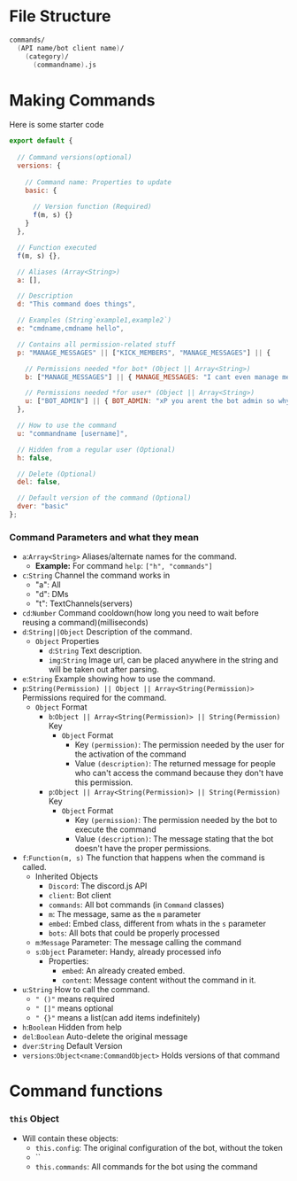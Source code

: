 # File Structure

```fs
commands/
  (API name/bot client name)/
    (category)/
      (commandname).js
```

# Making Commands

Here is some starter code

```js
export default {
  
  // Command versions(optional)
  versions: {
    
    // Command name: Properties to update
    basic: {
      
      // Version function (Required)
      f(m, s) {}
    }
  },

  // Function executed
  f(m, s) {},

  // Aliases (Array<String>)
  a: [],

  // Description
  d: "This command does things",

  // Examples (String`example1,example2`)
  e: "cmdname,cmdname hello",

  // Contains all permission-related stuff
  p: "MANAGE_MESSAGES" || ["KICK_MEMBERS", "MANAGE_MESSAGES"] || {

    // Permissions needed *for bot* (Object || Array<String>)
    b: ["MANAGE_MESSAGES"] || { MANAGE_MESSAGES: "I cant even manage messages so how do you expect me to do this?" },

    // Permissions needed *for user* (Object || Array<String>)
    u: ["BOT_ADMIN"] || { BOT_ADMIN: "xP you arent the bot admin so why should you be executing this?" }
  },

  // How to use the command
  u: "commandname [username]",

  // Hidden from a regular user (Optional)
  h: false,

  // Delete (Optional)
  del: false,

  // Default version of the command (Optional)
  dver: "basic"
};
```

### Command Parameters and what they mean

- `a`:`Array<String>` Aliases/alternate names for the command.
  - **Example:** For command `help`: `["h", "commands"]`
- `c`:`String` Channel the command works in
  - "a": All
  - "d": DMs
  - "t": TextChannels(servers)
- `cd`:`Number` Command cooldown(how long you need to wait before reusing a command)(milliseconds)
- `d`:`String||Object` Description of the command.
  - `Object` Properties
    - `d`:`String` Text description.
    - `img`:`String` Image url, can be placed anywhere in the string and will be taken out after parsing.
- `e`:`String` Example showing how to use the command.
- `p`:`String(Permission) || Object || Array<String(Permission)>` Permissions required for the command.
  - `Object` Format
    - `b`:`Object || Array<String(Permission)> || String(Permission)` Key
      - `Object` Format
        - Key `(permission)`: The permission needed by the user for the activation of the command
        - Value `(description)`: The returned message for people who can't access the command because they don't have this permission.
    - `p`:`Object || Array<String(Permission)> || String(Permission)` Key
      - `Object` Format
        - Key `(permission)`: The permission needed by the bot to execute the command
        - Value `(description)`: The message stating that the bot doesn't have the proper permissions.
- `f`:`Function(m, s)` The function that happens when the command is called.
  - Inherited Objects
    - `Discord`: The discord.js API
    - `client`: Bot client
    - `commands`: All bot commands (in `Command` classes)
    - `m`: The message, same as the `m` parameter
    - `embed`: Embed class, different from whats in the `s` parameter
    - `bots`: All bots that could be properly processed
  - `m`:`Message` Parameter: The message calling the command
  - `s`:`Object` Parameter: Handy, already processed info
    - Properties:
      - `embed`: An already created embed.
      - `content`: Message content without the command in it.
- `u`:`String` How to call the command.
  - `" ()"` means required
  - `" []"` means optional
  - `" {}"` means a list(can add items indefinitely)
- `h`:`Boolean` Hidden from help
- `del`:`Boolean` Auto-delete the original message
- `dver`:`String` Default Version
- `versions`:`Object<name:CommandObject>` Holds versions of that command


# Command functions

### `this` Object

- Will contain these objects:
  - `this.config`: The original configuration of the bot, without the token
  - ``
  - `this.commands`: All commands for the bot using the command
